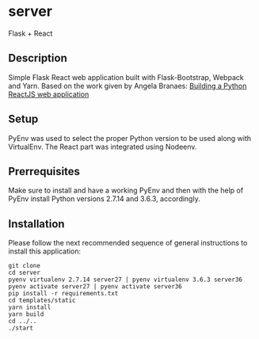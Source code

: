 # server
Flask + React

## Description
Simple Flask React web application built with Flask-Bootstrap, Webpack and
Yarn. Based on the work given by Angela Branaes:
[Building a Python ReactJS web application](https://www.youtube.com/watch?v=nfi0hX-F8Zo "Youtube: Angela Branaes")

## Setup
PyEnv was used to select the proper Python version to be used along with
VirtualEnv. The React part was integrated using Nodeenv.

## Prerrequisites
Make sure to install and have a working PyEnv and then with the help of PyEnv
install Python versions 2.7.14 and 3.6.3, accordingly.

## Installation
Please follow the next recommended sequence of general instructions to install
this application:

    git clone  
    cd server  
    pyenv virtualenv 2.7.14 server27 | pyenv virtualenv 3.6.3 server36  
    pyenv activate server27 | pyenv activate server36  
    pip install -r requirements.txt  
    cd templates/static  
    yarn install  
    yarn build  
    cd ../..  
    ./start  
